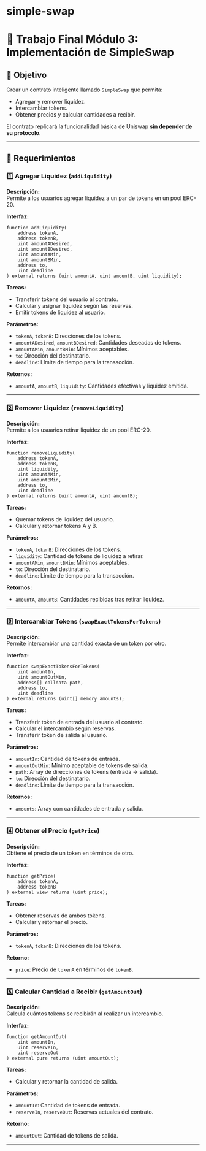 # simple-swap


# 🧪 Trabajo Final Módulo 3: Implementación de SimpleSwap

## 🎯 Objetivo

Crear un contrato inteligente llamado `SimpleSwap` que permita:
- Agregar y remover liquidez.
- Intercambiar tokens.
- Obtener precios y calcular cantidades a recibir.

El contrato replicará la funcionalidad básica de Uniswap **sin depender de su protocolo**.

---

## 📢 Requerimientos

### 1️⃣ Agregar Liquidez (`addLiquidity`)

**Descripción:**  
Permite a los usuarios agregar liquidez a un par de tokens en un pool ERC-20.

**Interfaz:**
```solidity
function addLiquidity(
    address tokenA,
    address tokenB,
    uint amountADesired,
    uint amountBDesired,
    uint amountAMin,
    uint amountBMin,
    address to,
    uint deadline
) external returns (uint amountA, uint amountB, uint liquidity);
```

**Tareas:**
- Transferir tokens del usuario al contrato.
- Calcular y asignar liquidez según las reservas.
- Emitir tokens de liquidez al usuario.

**Parámetros:**
- `tokenA`, `tokenB`: Direcciones de los tokens.
- `amountADesired`, `amountBDesired`: Cantidades deseadas de tokens.
- `amountAMin`, `amountBMin`: Mínimos aceptables.
- `to`: Dirección del destinatario.
- `deadline`: Límite de tiempo para la transacción.

**Retornos:**
- `amountA`, `amountB`, `liquidity`: Cantidades efectivas y liquidez emitida.

---

### 2️⃣ Remover Liquidez (`removeLiquidity`)

**Descripción:**  
Permite a los usuarios retirar liquidez de un pool ERC-20.

**Interfaz:**
```solidity
function removeLiquidity(
    address tokenA,
    address tokenB,
    uint liquidity,
    uint amountAMin,
    uint amountBMin,
    address to,
    uint deadline
) external returns (uint amountA, uint amountB);
```

**Tareas:**
- Quemar tokens de liquidez del usuario.
- Calcular y retornar tokens A y B.

**Parámetros:**
- `tokenA`, `tokenB`: Direcciones de los tokens.
- `liquidity`: Cantidad de tokens de liquidez a retirar.
- `amountAMin`, `amountBMin`: Mínimos aceptables.
- `to`: Dirección del destinatario.
- `deadline`: Límite de tiempo para la transacción.

**Retornos:**
- `amountA`, `amountB`: Cantidades recibidas tras retirar liquidez.

---

### 3️⃣ Intercambiar Tokens (`swapExactTokensForTokens`)

**Descripción:**  
Permite intercambiar una cantidad exacta de un token por otro.

**Interfaz:**
```solidity
function swapExactTokensForTokens(
    uint amountIn,
    uint amountOutMin,
    address[] calldata path,
    address to,
    uint deadline
) external returns (uint[] memory amounts);
```

**Tareas:**
- Transferir token de entrada del usuario al contrato.
- Calcular el intercambio según reservas.
- Transferir token de salida al usuario.

**Parámetros:**
- `amountIn`: Cantidad de tokens de entrada.
- `amountOutMin`: Mínimo aceptable de tokens de salida.
- `path`: Array de direcciones de tokens (entrada → salida).
- `to`: Dirección del destinatario.
- `deadline`: Límite de tiempo para la transacción.

**Retornos:**
- `amounts`: Array con cantidades de entrada y salida.

---

### 4️⃣ Obtener el Precio (`getPrice`)

**Descripción:**  
Obtiene el precio de un token en términos de otro.

**Interfaz:**
```solidity
function getPrice(
    address tokenA,
    address tokenB
) external view returns (uint price);
```

**Tareas:**
- Obtener reservas de ambos tokens.
- Calcular y retornar el precio.

**Parámetros:**
- `tokenA`, `tokenB`: Direcciones de los tokens.

**Retorno:**
- `price`: Precio de `tokenA` en términos de `tokenB`.

---

### 5️⃣ Calcular Cantidad a Recibir (`getAmountOut`)

**Descripción:**  
Calcula cuántos tokens se recibirán al realizar un intercambio.

**Interfaz:**
```solidity
function getAmountOut(
    uint amountIn,
    uint reserveIn,
    uint reserveOut
) external pure returns (uint amountOut);
```

**Tareas:**
- Calcular y retornar la cantidad de salida.

**Parámetros:**
- `amountIn`: Cantidad de tokens de entrada.
- `reserveIn`, `reserveOut`: Reservas actuales del contrato.

**Retorno:**
- `amountOut`: Cantidad de tokens de salida.

---
